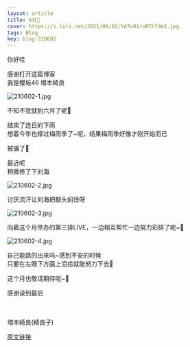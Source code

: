 ```yaml
---
layout: article
title: 6月🐌
cover: https://i.loli.net/2021/06/02/tA7u91roRThfde2.jpg
tags: Blog
key: blog-210602
---
```


你好哇

感谢打开这篇博客<br>
我是櫻坂46 増本綺良

![210602-1.jpg](https://i.loli.net/2021/06/02/tA7u91roRThfde2.jpg)


不知不觉就到六月了呢🐸

结束了连日的下雨<br>
想着今年也撑过梅雨季了~呢，结果梅雨季好像才刚开始而已

被骗了🥲

<!--more-->



最近呢<br>
稍微修了下刘海

![210602-2.jpg](https://i.loli.net/2021/06/02/fwrg94hmFxQSenD.jpg)


讨厌流汗让刘海把额头焖住呀


![210602-3.jpg](https://i.loli.net/2021/06/02/w1d8Wc7RaXLFPrQ.jpg)



向着这个月举办的第三排LIVE，一边相互帮忙一边努力彩排了呢~💪


![210602-4.jpg](https://i.loli.net/2021/06/02/NHkxSaOcmKRWwdt.jpg)


自己能跳的出来吗~感到不安的时候<br>
只要在左眼下方画上泪痣就能努力下去😬



这个月也敬请期待呢~🎈


感谢读到最后
<br><br><br>

増本綺良(綺良子)

[原文链接](https://sakurazaka46.com/s/s46/diary/detail/39489?cd=blog)